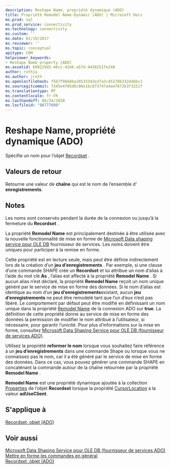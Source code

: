 ```yaml
---
description: Reshape Name, propriété dynamique (ADO)
title: Propriété Remodel Name-Dynamic (ADO) | Microsoft Docs
ms.prod: sql
ms.prod_service: connectivity
ms.technology: connectivity
ms.custom: ''
ms.date: 01/19/2017
ms.reviewer: ''
ms.topic: conceptual
apitype: COM
helpviewer_keywords:
- Reshape Name property [ADO]
ms.assetid: 690229d1-46cc-42e6-a57d-4438251fe248
author: rothja
ms.author: jroth
ms.openlocfilehash: f5b7f98d4ba18533342e3fa2c45270b332d4bbc2
ms.sourcegitcommit: 7345e4f05d6c06e1bcd73747a4a47873b3f3251f
ms.translationtype: MT
ms.contentlocale: fr-FR
ms.lasthandoff: 08/24/2020
ms.locfileid: "88777698"
---
```

# <a name="reshape-name-property-dynamic-ado"></a>Reshape Name, propriété dynamique (ADO)
Spécifie un nom pour l’objet [Recordset](./recordset-object-ado.md) .  
  
## <a name="return-values"></a>Valeurs de retour  
 Retourne une valeur de **chaîne** qui est le nom de l’ensemble d' **enregistrements**.  
  
## <a name="remarks"></a>Notes  
 Les noms sont conservés pendant la durée de la connexion ou jusqu’à la fermeture du **Recordset** .  
  
 La propriété **Remodel Name** est principalement destinée à être utilisée avec la nouvelle fonctionnalité de mise en forme de [Microsoft Data shaping service pour OLE DB](../../guide/appendixes/microsoft-data-shaping-service-for-ole-db-ado-service-provider.md) fournisseur de services. Les noms doivent être uniques pour participer à la remise en forme.  
  
 Cette propriété est en lecture seule, mais peut être définie indirectement lors de la création d’un **jeu d’enregistrements** . Par exemple, si une clause d’une commande SHAPE crée un **Recordset** et lui attribue un nom d’alias à l’aide du mot clé **As** , l’alias est affecté à la propriété **Remodel Name** . Si aucun alias n’est déclaré, la propriété **Remodel Name** reçoit un nom unique généré par le service de mise en forme des données. Si le nom d’alias est identique au nom d’un **jeu d’enregistrements**existant, aucun **jeu d’enregistrements** ne peut être remodelé tant que l’un d’eux n’est pas libéré. Le comportement par défaut peut être modifié en définissant un nom unique dans la propriété [Remodel Name]() de la connexion ADO sur **true**. La définition de cette propriété donne au service de mise en forme des données la permission de modifier le nom attribué à l’utilisateur, si nécessaire, pour garantir l’unicité. Pour plus d’informations sur la mise en forme, consultez [Microsoft Data Shaping Service pour OLE DB (fournisseur de services ADO)](../../guide/appendixes/microsoft-data-shaping-service-for-ole-db-ado-service-provider.md).  
  
 Utilisez la propriété **reformer le nom** lorsque vous souhaitez faire référence à un **jeu d’enregistrements** dans une commande Shape ou lorsque vous ne connaissez pas le nom, car il a été généré par le service de mise en forme des données. Dans ce cas, vous pouvez générer une commande SHAPE en concaténant la commande autour de la chaîne retournée par la propriété **Remodel Name** .  
  
 **Remodel Name** est une propriété dynamique ajoutée à la collection [Properties](./properties-collection-ado.md) de l’objet **Recordset** lorsque la propriété [CursorLocation](./cursorlocation-property-ado.md) a la valeur **adUseClient**.  
  
## <a name="applies-to"></a>S'applique à  
 [Recordset, objet (ADO)](./recordset-object-ado.md)  
  
## <a name="see-also"></a>Voir aussi  
 [Microsoft Data Shaping Service pour OLE DB (fournisseur de services ADO)](../../guide/appendixes/microsoft-data-shaping-service-for-ole-db-ado-service-provider.md)   
 [Mettre en forme les commandes en général](../../guide/data/shape-commands-in-general.md)   
 [Recordset, objet (ADO)](./recordset-object-ado.md)